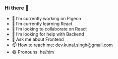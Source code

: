 ### Hi there 👋

- 🔭 I’m currently working on Pigeon
- 🌱 I’m currently learning React
- 👯 I’m looking to collaborate on React
- 🤔 I’m looking for help with Backend
- 💬 Ask me about Frontend
- 📫 How to reach me: dev.kunal.singh@gmail.com
- 😄 Pronouns: he/him
